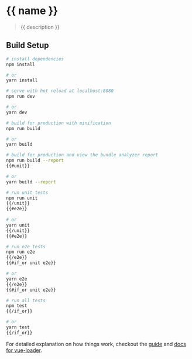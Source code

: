 # {{ name }}

> {{ description }}

## Build Setup

``` bash 
# install dependencies
npm install 

# or
yarn install 

# serve with hot reload at localhost:8080
npm run dev 

# or
yarn dev 

# build for production with minification
npm run build 

# or
yarn build 

# build for production and view the bundle analyzer report
npm run build --report
{{#unit}}

# or
yarn build --report 

# run unit tests
npm run unit
{{/unit}}
{{#e2e}}
 
# or
yarn unit
{{/unit}}
{{#e2e}}

# run e2e tests
npm run e2e
{{/e2e}}
{{#if_or unit e2e}}

# or
yarn e2e
{{/e2e}}
{{#if_or unit e2e}}

# run all tests
npm test
{{/if_or}}

# or
yarn test
{{/if_or}}
```

For detailed explanation on how things work, checkout the [guide](http://vuejs-templates.github.io/webpack/) and [docs for vue-loader](http://vuejs.github.io/vue-loader).
